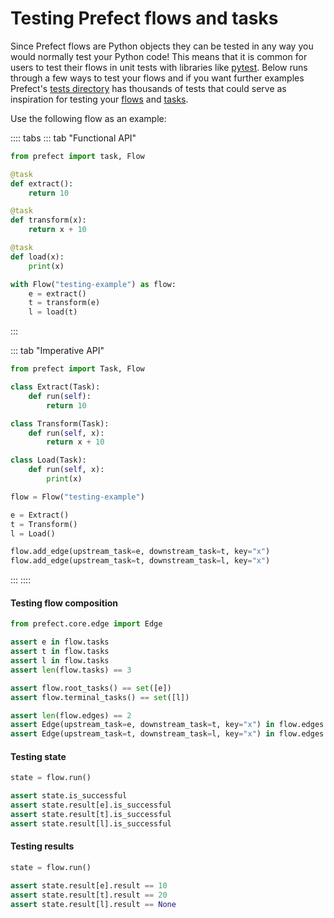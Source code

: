 # Testing Prefect flows and tasks

Since Prefect flows are Python objects they can be tested in any way you would normally test your Python code! This means that it is common for users to test their flows in unit tests with libraries like [pytest](https://docs.pytest.org/en/latest/). Below runs through a few ways to test your flows and if you want further examples Prefect's [tests directory](https://github.com/PrefectHQ/prefect/tree/master/tests) has thousands of tests that could serve as inspiration for testing your [flows](https://github.com/PrefectHQ/prefect/blob/master/tests/core/test_flow.py) and [tasks](https://github.com/PrefectHQ/prefect/blob/master/tests/core/test_task.py).

Use the following flow as an example:

:::: tabs
::: tab "Functional API"
```python
from prefect import task, Flow

@task
def extract():
    return 10

@task
def transform(x):
    return x + 10

@task
def load(x):
    print(x)

with Flow("testing-example") as flow:
    e = extract()
    t = transform(e)
    l = load(t)
```
:::

::: tab "Imperative API"
```python
from prefect import Task, Flow

class Extract(Task):
    def run(self):
        return 10

class Transform(Task):
    def run(self, x):
        return x + 10

class Load(Task):
    def run(self, x):
        print(x)

flow = Flow("testing-example")

e = Extract()
t = Transform()
l = Load()

flow.add_edge(upstream_task=e, downstream_task=t, key="x")
flow.add_edge(upstream_task=t, downstream_task=l, key="x")
```
:::
::::

#### Testing flow composition

```python
from prefect.core.edge import Edge

assert e in flow.tasks
assert t in flow.tasks
assert l in flow.tasks
assert len(flow.tasks) == 3

assert flow.root_tasks() == set([e])
assert flow.terminal_tasks() == set([l])

assert len(flow.edges) == 2
assert Edge(upstream_task=e, downstream_task=t, key="x") in flow.edges
assert Edge(upstream_task=t, downstream_task=l, key="x") in flow.edges
```

#### Testing state

```python
state = flow.run()

assert state.is_successful
assert state.result[e].is_successful
assert state.result[t].is_successful
assert state.result[l].is_successful
```

#### Testing results

```python
state = flow.run()

assert state.result[e].result == 10
assert state.result[t].result == 20
assert state.result[l].result == None
```